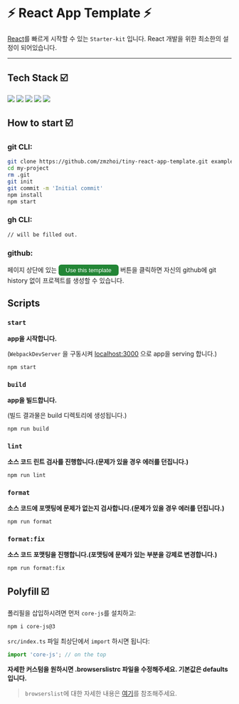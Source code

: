 # ⚡ React App Template ⚡

<a href="https://ko.reactjs.org/" target="_blank">React</a>를 빠르게 시작할 수 있는 `Starter-kit` 입니다. React 개발을 위한 최소한의 설정이 되어있습니다.

---

## Tech Stack ☑️

<img src="https://img.shields.io/badge/React-v18-brightgreen?style=flat-square&logo=react&logoColor=61DAFB"/>

<img src="https://img.shields.io/badge/Webpack-v5-brightgreen?style=flat-square&logo=Webpack&logoColor=61DAFB"/>

<img src="https://img.shields.io/badge/WebpackDevServer-v4-brightgreen?style=flat-square&logo=Webpack&logoColor=61DAFB"/>

<img src="https://img.shields.io/badge/Babel-v7-brightgreen?style=flat-square&logo=babel&logoColor=yellow"/>

<img src="https://img.shields.io/badge/Eslint-v8-brightgreen?style=flat-square&logo=eslint&logoColor=blueviolet"/>

## How to start ☑️

### git CLI:

```sh
git clone https://github.com/zmzhoi/tiny-react-app-template.git example
cd my-project
rm .git
git init
git commit -m 'Initial commit'
npm install
npm start
```

### gh CLI:

```sh
// will be filled out.
```

### github:

페이지 상단에 있는 <button style="border: none; padding: 5px 16px; border-radius: 6px; color: white; background-color: #238636;">Use this template</button> 버튼을 클릭하면 자신의 github에 git history 없이 프로젝트를 생성할 수 있습니다.

## Scripts

### `start`

**app을 시작합니다.**

(`WebpackDevServer` 을 구동시켜 [localhost:3000](localhost:3000) 으로 app을 serving 합니다.)

```sh
npm start
```

### `build`

**app을 빌드합니다.**

(빌드 결과물은 build 디렉토리에 생성됩니다.)

```sh
npm run build
```

### `lint`

**소스 코드 린트 검사를 진행합니다.(문제가 있을 경우 에러를 던집니다.)**

```sh
npm run lint
```

### `format`

**소스 코드에 포맷팅에 문제가 없는지 검사합니다.(문제가 있을 경우 에러를 던집니다.)**

```sh
npm run format
```

### `format:fix`

**소스 코드 포맷팅을 진행합니다.(포맷팅에 문제가 있는 부분을 강제로 변경합니다.)**

```sh
npm run format:fix
```

## Polyfill ☑️

폴리필을 삽입하시려면 먼저 `core-js`를 설치하고:

```sh
npm i core-js@3
```

`src/index.ts` 파일 최상단에서 `import` 하시면 됩니다:

```javascript
import 'core-js'; // on the top
```

**자세한 커스텀을 원하시면 .browserslistrc 파일을 수정해주세요. 기본값은 defaults 입니다.**

> `browserslist`에 대한 자세한 내용은
> <a href="https://github.com/browserslist/browserslist#readme" target="_blank">여기</a>를 참조해주세요.
